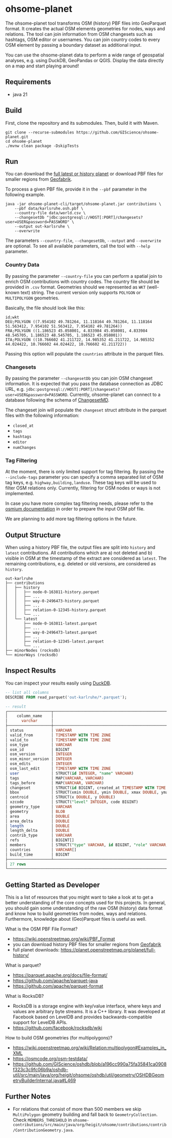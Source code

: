 # ohsome-planet

The ohsome-planet tool transforms OSM (history) PBF files into GeoParquet format.
It creates the actual OSM elements geometries for nodes, ways and relations.
The tool can join information from OSM changesets such as hashtags, OSM editor or usernames.
You can join country codes to every OSM element by passing a boundary dataset as additional input.

You can use the ohsome-planet data to perform a wide range of geospatial analyses, e.g. using DuckDB, GeoPandas or QGIS.
Display the data directly on a map and start playing around!


## Requirements
- java 21

## Build

First, clone the repository and its submodules. Then, build it with Maven.
```shell
git clone --recurse-submodules https://github.com/GIScience/ohsome-planet.git
cd ohsome-planet
./mvnw clean package -DskipTests
```

## Run

You can download the [full latest or history planet](https://planet.openstreetmap.org/pbf/full-history/) 
or download PBF files for smaller regions from [Geofabrik](https://osm-internal.download.geofabrik.de/).

To process a given PBF file, provide it in the `--pbf` parameter in the following example.
```shell
java -jar ohsome-planet-cli/target/ohsome-planet.jar contributions \
    --pbf data/karlsruhe.osh.pbf \
    --country-file data/world.csv \
    --changesetDb "jdbc:postgresql://HOST[:PORT]/changesets?user=USER&password=PASSWORD" \
    --output out-karlsruhe \
    --overwrite 
```
The parameters `--country-file`, `--changesetDb`, `--output` and `--overwrite` are optional.
To see all available parameters, call the tool with `--help` parameter.

### Country Data
By passing the parameter `--country-file` you can perform a spatial join to enrich OSM contributions with country codes.
The country file should be provided in `.csv` format.
Geometries should we represented as `WKT` (well-known text) string.
The current version only supports `POLYGON` or `MULTIPOLYGON` geometries.

Basically, the file should look like this:
```
id;wkt
DEU;POLYGON ((7.954102 49.781264, 11.118164 49.781264, 11.118164 51.563412, 7.954102 51.563412, 7.954102 49.781264))
FRA;POLYGON ((1.186523 45.058001, 4.833984 45.058001, 4.833984 48.545705, 1.186523 48.545705, 1.186523 45.058001))
ITA;POLYGON ((10.766602 41.211722, 14.985352 41.211722, 14.985352 44.024422, 10.766602 44.024422, 10.766602 41.211722))
```

Passing this option will populate the `countries` attribute in the parquet files.

### Changesets
By passing the parameter `--changesetDb` you can join OSM changeset information.
It is expected that you pass the database connection as JDBC URL, e.g. `jdbc:postgresql://HOST[:PORT]/changesets?user=USER&password=PASSWORD`.
Currently, ohsome-planet can connect to a database following the schema of [ChangesetMD](https://github.com/ToeBee/ChangesetMD).

The changeset join will populate the `changeset` struct attribute in the parquet files with the following information:
- `closed_at`
- `tags`
- `hashtags`
- `editor`
- `numChanges`


### Tag Filtering
At the moment, there is only limited support for tag filtering.
By passing the `--include-tags` parameter you can specify a comma separated list of OSM tag keys, e.g. `highway,building,landuse`.
These tag keys will be used to filter OSM relations only.
Currently, filtering for OSM nodes or ways is not implemented.

In case you have more complex tag filtering needs, please refer to the [osmium documentation](https://docs.osmcode.org/osmium/latest/osmium-tags-filter.html) in order to prepare the input OSM pbf file.

We are planning to add more tag filtering options in the future.

## Output Structure

When using a history PBF file, the output files are split into `history` and `latest` contributions. 
All contributions which are a) not deleted and b) visible in OSM at the timestamp of the extract are considered as `latest`.
The remaining contributions, e.g. deleted or old versions, are considered as `history`.

```
out-karlruhe
├── contributions
│   ├── history
│   │   ├── node-0-163811-history.parquet
│   │   ├── ...
│   │   ├── way-0-2496473-history.parquet
│   │   ├── ...
│   │   ├── relation-0-12345-history.parquet
│   │   └── ...
│   └── latest
│       ├── node-0-163811-latest.parquet
│       ├── ...
│       ├── way-0-2496473-latest.parquet
│       ├── ...
│       ├── relation-0-12345-latest.parquet
│       └── ...
├── minorNodes (rocksdb)
└── minorWays (rocksdb)
```

## Inspect Results
You can inspect your results easily using [DuckDB](https://duckdb.org/docs/installation).

```sql
-- list all columns
DESCRIBE FROM read_parquet('out-karlruhe/*.parquet');

-- result
┌───────────────────┬────────────────────────────────────────────────────────────────────────────────────────────────────────────────────────────────────────────────────────────────────────────────┬─────────┬─────────┬─────────┬─────────┐
│    column_name    │                                                                                  column_type                                                                                   │  null   │   key   │ default │  extra  │
│      varchar      │                                                                                    varchar                                                                                     │ varchar │ varchar │ varchar │ varchar │
├───────────────────┼────────────────────────────────────────────────────────────────────────────────────────────────────────────────────────────────────────────────────────────────────────────────┼─────────┼─────────┼─────────┼─────────┤
│ status            │ VARCHAR                                                                                                                                                                        │ YES     │ NULL    │ NULL    │ NULL    │
│ valid_from        │ TIMESTAMP WITH TIME ZONE                                                                                                                                                       │ YES     │ NULL    │ NULL    │ NULL    │
│ valid_to          │ TIMESTAMP WITH TIME ZONE                                                                                                                                                       │ YES     │ NULL    │ NULL    │ NULL    │
│ osm_type          │ VARCHAR                                                                                                                                                                        │ YES     │ NULL    │ NULL    │ NULL    │
│ osm_id            │ BIGINT                                                                                                                                                                         │ YES     │ NULL    │ NULL    │ NULL    │
│ osm_version       │ INTEGER                                                                                                                                                                        │ YES     │ NULL    │ NULL    │ NULL    │
│ osm_minor_version │ INTEGER                                                                                                                                                                        │ YES     │ NULL    │ NULL    │ NULL    │
│ osm_edits         │ INTEGER                                                                                                                                                                        │ YES     │ NULL    │ NULL    │ NULL    │
│ osm_last_edit     │ TIMESTAMP WITH TIME ZONE                                                                                                                                                       │ YES     │ NULL    │ NULL    │ NULL    │
│ user              │ STRUCT(id INTEGER, "name" VARCHAR)                                                                                                                                             │ YES     │ NULL    │ NULL    │ NULL    │
│ tags              │ MAP(VARCHAR, VARCHAR)                                                                                                                                                          │ YES     │ NULL    │ NULL    │ NULL    │
│ tags_before       │ MAP(VARCHAR, VARCHAR)                                                                                                                                                          │ YES     │ NULL    │ NULL    │ NULL    │
│ changeset         │ STRUCT(id BIGINT, created_at TIMESTAMP WITH TIME ZONE, closed_at TIMESTAMP WITH TIME ZONE, tags MAP(VARCHAR, VARCHAR), hashtags VARCHAR[], editor VARCHAR, numChanges INTEGER) │ YES     │ NULL    │ NULL    │ NULL    │
│ bbox              │ STRUCT(xmin DOUBLE, ymin DOUBLE, xmax DOUBLE, ymax DOUBLE)                                                                                                                     │ YES     │ NULL    │ NULL    │ NULL    │
│ centroid          │ STRUCT(x DOUBLE, y DOUBLE)                                                                                                                                                     │ YES     │ NULL    │ NULL    │ NULL    │
│ xzcode            │ STRUCT("level" INTEGER, code BIGINT)                                                                                                                                           │ YES     │ NULL    │ NULL    │ NULL    │
│ geometry_type     │ VARCHAR                                                                                                                                                                        │ YES     │ NULL    │ NULL    │ NULL    │
│ geometry          │ BLOB                                                                                                                                                                           │ YES     │ NULL    │ NULL    │ NULL    │
│ area              │ DOUBLE                                                                                                                                                                         │ YES     │ NULL    │ NULL    │ NULL    │
│ area_delta        │ DOUBLE                                                                                                                                                                         │ YES     │ NULL    │ NULL    │ NULL    │
│ length            │ DOUBLE                                                                                                                                                                         │ YES     │ NULL    │ NULL    │ NULL    │
│ length_delta      │ DOUBLE                                                                                                                                                                         │ YES     │ NULL    │ NULL    │ NULL    │
│ contrib_type      │ VARCHAR                                                                                                                                                                        │ YES     │ NULL    │ NULL    │ NULL    │
│ refs              │ BIGINT[]                                                                                                                                                                       │ YES     │ NULL    │ NULL    │ NULL    │
│ members           │ STRUCT("type" VARCHAR, id BIGINT, "role" VARCHAR, geometry_type VARCHAR, geometry BLOB)[]                                                                                      │ YES     │ NULL    │ NULL    │ NULL    │
│ countries         │ VARCHAR[]                                                                                                                                                                      │ YES     │ NULL    │ NULL    │ NULL    │
│ build_time        │ BIGINT                                                                                                                                                                         │ YES     │ NULL    │ NULL    │ NULL    │
├───────────────────┴────────────────────────────────────────────────────────────────────────────────────────────────────────────────────────────────────────────────────────────────────────────────┴─────────┴─────────┴─────────┴─────────┤
│ 27 rows                                                                                                                                                                                                                          6 columns │
└────────────────────────────────────────────────────────────────────────────────────────────────────────────────────────────────────────────────────────────────────────────────────────────────────────────────────────────────────────────┘
```

## Getting Started as Developer
This is a list of resources that you might want to take a look at to get a better understanding of the core concepts used for this projects. 
In general, you should gain some understanding of the raw OSM (history) data format and know how to build geometries from nodes, ways and relations.
Furthermore, knowledge about (Geo)Parquet files is useful as well.

What is the OSM PBF File Format?
* https://wiki.openstreetmap.org/wiki/PBF_Format
* you can download history PBF files for smaller regions from [Geofabrik](https://osm-internal.download.geofabrik.de/)
* full planet downloads: https://planet.openstreetmap.org/planet/full-history/

What is parquet?
* https://parquet.apache.org/docs/file-format/
* https://github.com/apache/parquet-java
* https://github.com/apache/parquet-format

What is RocksDB?
* RocksDB is a storage engine with key/value interface, where keys and values are arbitrary byte streams. It is a C++ library. It was developed at Facebook based on LevelDB and provides backwards-compatible support for LevelDB APIs.
* https://github.com/facebook/rocksdb/wiki

How to build OSM geometries (for multipolygons)?
* https://wiki.openstreetmap.org/wiki/Relation:multipolygon#Examples_in_XML
* https://osmcode.org/osm-testdata/
* https://github.com/GIScience/oshdb/blob/a196cc990a75fa35841ca0908f323c3c9fc06b9a/oshdb-util/src/main/java/org/heigit/ohsome/oshdb/util/geometry/OSHDBGeometryBuilderInternal.java#L469


## Further Notes
* For relations that consist of more than 500 members we skip `MultiPolygon` geometry building and fall back to `GeometryCollection`. Check `MEMBERS_THRESHOLD` in `ohsome-contributions/src/main/java/org/heigit/ohsome/contributions/contrib/ContributionGeometry.java`.